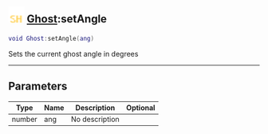 ## <img src="../../.gitbook/assets/shared.png" width="32" height="32" /> [Ghost](../ghost/README.md):setAngle

```lua
void Ghost:setAngle(ang)
```

Sets the current ghost angle in degrees<br>

-----------------
## Parameters

| Type   | Name | Description | Optional |
| ------ | ---- | ----------- | -------: |
| number | ang | No description |  |
